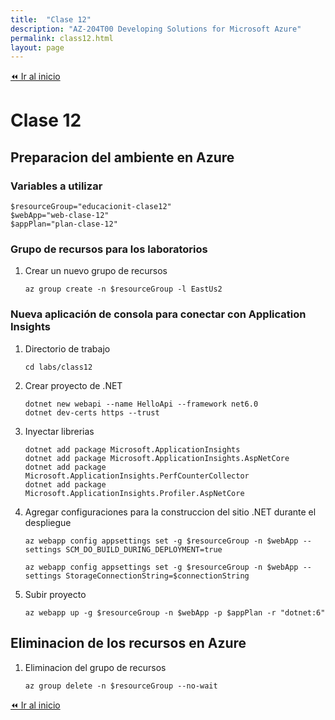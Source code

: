 ```yaml
---
title:  "Clase 12"
description: "AZ-204T00 Developing Solutions for Microsoft Azure"
permalink: class12.html
layout: page
---
```


[⏪ Ir al inicio](index.md)

# Clase 12

## Preparacion del ambiente en Azure

### Variables a utilizar

```pwsh
$resourceGroup="educacionit-clase12"
$webApp="web-clase-12"
$appPlan="plan-clase-12"
```

### Grupo de recursos para los laboratorios

1. Crear un nuevo grupo de recursos
    ```pwsh
    az group create -n $resourceGroup -l EastUs2
    ```

### Nueva aplicación de consola para conectar con Application Insights

1. Directorio de trabajo
    ```pwsh
    cd labs/class12
    ```
1. Crear proyecto de .NET
    ```pwsh
    dotnet new webapi --name HelloApi --framework net6.0
    dotnet dev-certs https --trust
    ```
1. Inyectar librerias
    ```pwsh
    dotnet add package Microsoft.ApplicationInsights
    dotnet add package Microsoft.ApplicationInsights.AspNetCore
    dotnet add package Microsoft.ApplicationInsights.PerfCounterCollector
    dotnet add package Microsoft.ApplicationInsights.Profiler.AspNetCore
    ```
1. Agregar configuraciones para la construccion del sitio .NET durante el despliegue
    ```pwsh
    az webapp config appsettings set -g $resourceGroup -n $webApp --settings SCM_DO_BUILD_DURING_DEPLOYMENT=true

    az webapp config appsettings set -g $resourceGroup -n $webApp --settings StorageConnectionString=$connectionString
    ```
1. Subir proyecto
    ```pwsh
    az webapp up -g $resourceGroup -n $webApp -p $appPlan -r "dotnet:6"
    ```

## Eliminacion de los recursos en Azure

1. Eliminacion del grupo de recursos
    ```pwsh
    az group delete -n $resourceGroup --no-wait
    ```

[⏪ Ir al inicio](index.md)